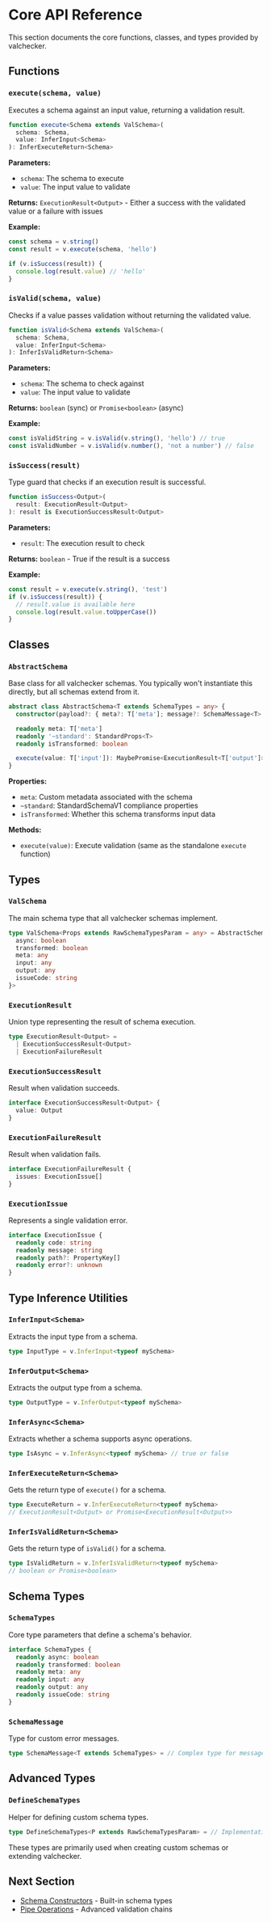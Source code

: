 # Core API Reference

This section documents the core functions, classes, and types provided by valchecker.

## Functions

### `execute(schema, value)`

Executes a schema against an input value, returning a validation result.

```typescript
function execute<Schema extends ValSchema>(
  schema: Schema,
  value: InferInput<Schema>
): InferExecuteReturn<Schema>
```

**Parameters:**
- `schema`: The schema to execute
- `value`: The input value to validate

**Returns:** `ExecutionResult<Output>` - Either a success with the validated value or a failure with issues

**Example:**
```typescript
const schema = v.string()
const result = v.execute(schema, 'hello')

if (v.isSuccess(result)) {
  console.log(result.value) // 'hello'
}
```

### `isValid(schema, value)`

Checks if a value passes validation without returning the validated value.

```typescript
function isValid<Schema extends ValSchema>(
  schema: Schema,
  value: InferInput<Schema>
): InferIsValidReturn<Schema>
```

**Parameters:**
- `schema`: The schema to check against
- `value`: The input value to validate

**Returns:** `boolean` (sync) or `Promise<boolean>` (async)

**Example:**
```typescript
const isValidString = v.isValid(v.string(), 'hello') // true
const isValidNumber = v.isValid(v.number(), 'not a number') // false
```

### `isSuccess(result)`

Type guard that checks if an execution result is successful.

```typescript
function isSuccess<Output>(
  result: ExecutionResult<Output>
): result is ExecutionSuccessResult<Output>
```

**Parameters:**
- `result`: The execution result to check

**Returns:** `boolean` - True if the result is a success

**Example:**
```typescript
const result = v.execute(v.string(), 'test')
if (v.isSuccess(result)) {
  // result.value is available here
  console.log(result.value.toUpperCase())
}
```

## Classes

### `AbstractSchema`

Base class for all valchecker schemas. You typically won't instantiate this directly, but all schemas extend from it.

```typescript
abstract class AbstractSchema<T extends SchemaTypes = any> {
  constructor(payload?: { meta?: T['meta']; message?: SchemaMessage<T> })

  readonly meta: T['meta']
  readonly '~standard': StandardProps<T>
  readonly isTransformed: boolean

  execute(value: T['input']): MaybePromise<ExecutionResult<T['output']>>
}
```

**Properties:**
- `meta`: Custom metadata associated with the schema
- `~standard`: StandardSchemaV1 compliance properties
- `isTransformed`: Whether this schema transforms input data

**Methods:**
- `execute(value)`: Execute validation (same as the standalone `execute` function)

## Types

### `ValSchema`

The main schema type that all valchecker schemas implement.

```typescript
type ValSchema<Props extends RawSchemaTypesParam = any> = AbstractSchema<{
  async: boolean
  transformed: boolean
  meta: any
  input: any
  output: any
  issueCode: string
}>
```

### `ExecutionResult`

Union type representing the result of schema execution.

```typescript
type ExecutionResult<Output> =
  | ExecutionSuccessResult<Output>
  | ExecutionFailureResult
```

### `ExecutionSuccessResult`

Result when validation succeeds.

```typescript
interface ExecutionSuccessResult<Output> {
  value: Output
}
```

### `ExecutionFailureResult`

Result when validation fails.

```typescript
interface ExecutionFailureResult {
  issues: ExecutionIssue[]
}
```

### `ExecutionIssue`

Represents a single validation error.

```typescript
interface ExecutionIssue {
  readonly code: string
  readonly message: string
  readonly path?: PropertyKey[]
  readonly error?: unknown
}
```

## Type Inference Utilities

### `InferInput<Schema>`

Extracts the input type from a schema.

```typescript
type InputType = v.InferInput<typeof mySchema>
```

### `InferOutput<Schema>`

Extracts the output type from a schema.

```typescript
type OutputType = v.InferOutput<typeof mySchema>
```

### `InferAsync<Schema>`

Extracts whether a schema supports async operations.

```typescript
type IsAsync = v.InferAsync<typeof mySchema> // true or false
```

### `InferExecuteReturn<Schema>`

Gets the return type of `execute()` for a schema.

```typescript
type ExecuteReturn = v.InferExecuteReturn<typeof mySchema>
// ExecutionResult<Output> or Promise<ExecutionResult<Output>>
```

### `InferIsValidReturn<Schema>`

Gets the return type of `isValid()` for a schema.

```typescript
type IsValidReturn = v.InferIsValidReturn<typeof mySchema>
// boolean or Promise<boolean>
```

## Schema Types

### `SchemaTypes`

Core type parameters that define a schema's behavior.

```typescript
interface SchemaTypes {
  readonly async: boolean
  readonly transformed: boolean
  readonly meta: any
  readonly input: any
  readonly output: any
  readonly issueCode: string
}
```

### `SchemaMessage`

Type for custom error messages.

```typescript
type SchemaMessage<T extends SchemaTypes> = // Complex type for message functions
```

## Advanced Types

### `DefineSchemaTypes`

Helper for defining custom schema types.

```typescript
type DefineSchemaTypes<P extends RawSchemaTypesParam> = // Implementation details
```

These types are primarily used when creating custom schemas or extending valchecker.

## Next Section

- [Schema Constructors](./api-schemas.md) - Built-in schema types
- [Pipe Operations](./api-pipe.md) - Advanced validation chains